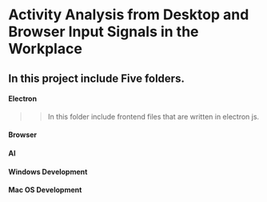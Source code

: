 # Activity Analysis from Desktop and Browser Input Signals in the Workplace


## In this project include Five folders.

#### Electron

>> In this folder include frontend files that are written in electron js.
  
#### Browser

#### AI

#### Windows Development

#### Mac OS Development
